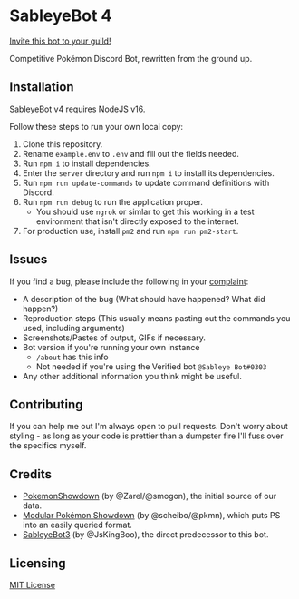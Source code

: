 # SableyeBot 4

[Invite this bot to your guild!][invite]

Competitive Pokémon Discord Bot, rewritten from the ground up.

## Installation

SableyeBot v4 requires NodeJS v16.

Follow these steps to run your own local copy:

1. Clone this repository.
2. Rename `example.env` to `.env` and fill out the fields needed.
3. Run `npm i` to install dependencies.
4. Enter the `server` directory and run `npm i` to install its dependencies.
5. Run `npm run update-commands` to update command definitions with Discord.
6. Run `npm run debug` to run the application proper.
    - You should use `ngrok` or simlar to get this working in a test
      environment that isn't directly exposed to the internet.
7. For production use, install `pm2` and run `npm run pm2-start`.

## Issues

If you find a bug, please include the following in your [complaint][hatemail]:

- A description of the bug (What should have happened? What did happen?)
- Reproduction steps (This usually means pasting out the commands you used,
  including arguments)
- Screenshots/Pastes of output, GIFs if necessary.
- Bot version if you're running your own instance
    - `/about` has this info
    - Not needed if you're using the Verified bot `@Sableye Bot#0303`
- Any other additional information you think might be useful.

## Contributing

If you can help me out I'm always open to pull requests.  Don't worry
about styling - as long as your code is prettier than a dumpster fire
I'll fuss over the specifics myself.

## Credits
* [PokemonShowdown][1] (by @Zarel/@smogon), the initial source of our
  data.
* [Modular Pokémon Showdown][2] (by @scheibo/@pkmn), which puts PS into an
  easily queried format.
* [SableyeBot3][3] (by @JsKingBoo), the direct predecessor to this bot.

## Licensing

[MIT License][LICENSE]

[hatemail]: https://github.com/Stalruth/SableyeBot4/issues/new
[invite]: https://discord.com/api/oauth2/authorize?client_id=211522070620667905&permissions=0&scope=applications.commands%20bot
[LICENSE]: /LICENSE
[1]: https://github.com/Zarel/Pokemon-Showdown
[2]: https://github.com/pkmn/ps
[3]: https://github.com/JsKingBoo/SableyeBot3

